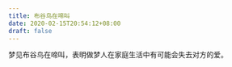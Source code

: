 ```yaml
---
title: 布谷鸟在啼叫
date: 2020-02-15T20:54:12+08:00
draft: false
---
```


梦见布谷鸟在啼叫，表明做梦人在家庭生活中有可能会失去对方的爱。
